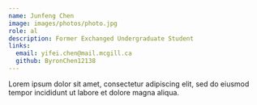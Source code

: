 ```yaml
---
name: Junfeng Chen
image: images/photos/photo.jpg
role: al
description: Former Exchanged Undergraduate Student
links:
  email: yifei.chen@mail.mcgill.ca
  github: ByronChen12138
---
```


Lorem ipsum dolor sit amet, consectetur adipiscing elit, sed do eiusmod tempor incididunt ut labore et dolore magna aliqua.
